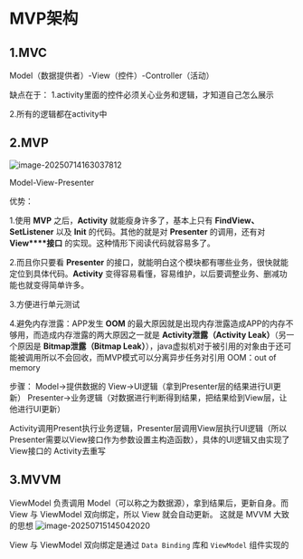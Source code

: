 # MVP架构

## 1.MVC

Model（数据提供者）-View（控件）-Controller（活动）

缺点在于：
1.activity里面的控件必须关心业务和逻辑，才知道自己怎么展示	

2.所有的逻辑都在activity中



## 2.MVP

![image-20250714163037812](C:\Users\yyz20\AppData\Roaming\Typora\typora-user-images\image-20250714163037812.png)

Model-View-Presenter

优势：

1.使用 **MVP** 之后，**Activity** 就能瘦身许多了，基本上只有 **FindView、SetListener** 以及 **Init** 的代码。其他的就是对 **Presenter** 的调用，还有对 **View****接口** 的实现。这种情形下阅读代码就容易多了。

2.而且你只要看 **Presenter** 的接口，就能明白这个模块都有哪些业务，很快就能定位到具体代码。**Activity** 变得容易看懂，容易维护，以后要调整业务、删减功能也就变得简单许多。

3.方便进行单元测试

4.避免内存泄露：APP发生 **OOM** 的最大原因就是出现内存泄露造成APP的内存不够用，而造成内存泄露的两大原因之一就是 **Activity泄露（Activity Leak）**（另一个原因是 **Bitmap泄露（Bitmap Leak）**），java虚拟机对于被引用的对象由于还可能被调用所以不会回收，而MVP模式可以分离异步任务对引用
OOM：out of memory



步骤：
Model->提供数据的
View->UI逻辑（拿到Presenter层的结果进行UI更新）
Presenter->业务逻辑（对数据进行判断得到结果，把结果给到View层，让他进行UI更新）

Activity调用Present执行业务逻辑，Presenter层调用View层执行UI逻辑（所以Presenter需要以View接口作为参数设置主构造函数），具体的UI逻辑又由实现了View接口的 Activity去重写



## 3.MVVM

ViewModel 负责调用 Model（可以称之为数据源），拿到结果后，更新自身。而 View 与 ViewModel 双向绑定，所以 View 就会自动更新。 这就是 MVVM 大致的思想
![image-20250715145042020](C:\Users\yyz20\AppData\Roaming\Typora\typora-user-images\image-20250715145042020.png)

View 与 ViewModel 双向绑定是通过 `Data Binding` 库和 `ViewModel` 组件实现的
